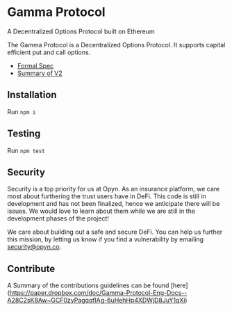 # Gamma Protocol
A Decentralized Options Protocol built on Ethereum

The Gamma Protocol is a Decentralized Options Protocol. It supports capital efficient put and call options. 

- [Formal Spec](https://docs.google.com/document/d/1YpYYbIR4oKXua_6V5pw5X3XbCx05nBjpm_BaEiz7Vsg/edit?userstoinvite=sellamihaythem96@gmail.com&ts=5ef4a75b&actionButton=1#heading=h.l1p9gbp0fgoh)
- [Summary of V2](https://www.dropbox.com/scl/fi/e2d04a06lp97ayuq3p6tk/v2-Margin-Summary.paper?dl=0&rlkey=k6jjfy6dfcyqa8jr18zf99faz) 


## Installation
Run `npm i`

## Testing
Run `npm test` 

## Security
Security is a top priority for us at Opyn. As an insurance platform, we care most about furthering the trust users have in DeFi. This code is still in development and has not been finalized, hence we anticipate there will be issues. We would love to learn about them while we are still in the development phases of the project! 

We care about building out a safe and secure DeFi. You can help us further this mission, by letting us know if you find a vulnerability by emailing security@opyn.co.

## Contribute
A Summary of the contributions guidelines can be found [here] (https://paper.dropbox.com/doc/Gamma-Protocol-Eng-Docs--A28C2sK8Aw~GCF0zyPagqqflAg-6uHehHp4XDWjD8JuY1qXi) 
